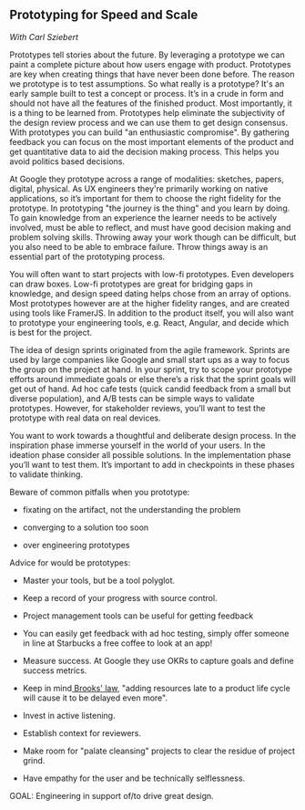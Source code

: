 **Prototyping for Speed and Scale**
-----------------------------------------------------------
*With Carl Sziebert*

Prototypes tell stories about the future. By leveraging a prototype we can paint a complete picture about how users engage with product. Prototypes are key when creating things that have never been done before. The reason we prototype is to test assumptions. So what really is a prototype? It's an early sample built to test a concept or process. It’s in a crude in form and should not have all the features of the finished product. Most importantly, it is a thing to be learned from. Prototypes help eliminate the subjectivity of the design review process and we can use them to get design consensus. With prototypes you can build "an enthusiastic compromise". By gathering feedback you can focus on the most important elements of the product and get quantitative data to aid the decision making process. This helps you avoid politics based decisions.

At Google they prototype across a range of modalities: sketches, papers, digital, physical. As UX engineers they're primarily working on native applications, so it’s important for them to choose the right fidelity for the prototype. In prototyping "the journey is the thing" and you learn by doing. To gain knowledge from an experience the learner needs to be actively involved, must be able to reflect, and must have good decision making and problem solving skills. Throwing away your work though can be difficult, but you also need to be able to embrace failure. Throw things away is an essential part of the prototyping process. 

You will often want to start projects with low-fi prototypes. Even developers can draw boxes. Low-fi prototypes are great for bridging gaps in knowledge, and design speed dating helps chose from an array of options. Most prototypes however are at the higher fidelity ranges, and are created using tools like FramerJS. In addition to the product itself, you will also want to prototype your engineering tools, e.g. React, Angular, and decide which is best for the project.

The idea of design sprints originated from the agile framework. Sprints are used by large companies like Google and small start ups as a way to focus the group on the project at hand. In your sprint, try to scope your prototype efforts around immediate goals or else there’s a risk that the sprint goals will get out of hand. Ad hoc cafe tests (quick candid feedback from a small but diverse population), and A/B tests can be simple ways to validate prototypes. However, for stakeholder reviews, you’ll want to test the prototype with real data on real devices. 

You want to work towards a thoughtful and deliberate design process. In the inspiration phase immerse yourself in the world of your users. In the ideation phase consider all possible solutions. In the implementation phase you’ll want to test them. It’s important to add in checkpoints in these phases to validate thinking. 

Beware of common pitfalls when you prototype:

* fixating on the artifact, not the understanding the problem

* converging to a solution too soon

* over engineering prototypes

Advice for would be prototypes:

* Master your tools, but be a tool polyglot.

* Keep a record of your progress with source control.

* Project management tools can be useful for getting feedback

* You can easily get feedback with ad hoc testing, simply offer someone in line at Starbucks a free coffee to look at an app!

* Measure success. At Google they use OKRs to capture goals and define success metrics.

* Keep in mind[ Brooks' law](https://en.wikipedia.org/wiki/Brooks%E2%80%99_law), "adding resources late to a product life cycle will cause it to be delayed even more".

* Invest in active listening.

* Establish context for reviewers.

* Make room for "palate cleansing" projects to clear the residue of project grind.

* Have empathy for the user and be technically selflessness.

GOAL: Engineering in support of/to drive great design.

